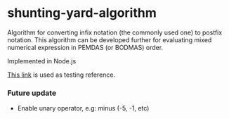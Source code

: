 # shunting-yard-algorithm

Algorithm for converting infix notation (the commonly used one) to postfix notation.
This algorithm can be developed further for evaluating mixed numerical expression in PEMDAS (or BODMAS) order.

Implemented in Node.js

[This link](https://www.web4college.com/converters/infix-to-postfix-prefix.php) is used as testing reference.


### Future update
- Enable unary operator, e.g: minus (-5, -1, etc)
